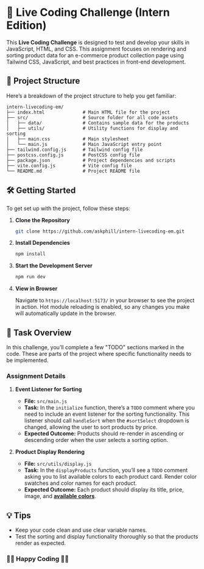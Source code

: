 # 🌱 Live Coding Challenge (Intern Edition)

This **Live Coding Challenge** is designed to test and develop your skills in JavaScript, HTML, and CSS. This assignment focuses on rendering and sorting product data for an e-commerce product collection page using Tailwind CSS, JavaScript, and best practices in front-end development.

## 📂 Project Structure

Here’s a breakdown of the project structure to help you get familiar:

```plaintext
intern-livecoding-em/
├── index.html              # Main HTML file for the project
├── src/                    # Source folder for all code assets
│   ├── data/               # Contains sample data for the products
│   ├── utils/              # Utility functions for display and sorting
│   ├── main.css            # Main stylesheet
│   └── main.js             # Main JavaScript entry point
├── tailwind.config.js      # Tailwind config file
├── postcss.config.js       # PostCSS config file
├── package.json            # Project dependencies and scripts
├── vite.config.js          # Vite config file
└── README.md               # Project README file
```

## 🛠️ Getting Started

To get set up with the project, follow these steps:

1. **Clone the Repository**

   ```bash
   git clone https://github.com/askphill/intern-livecoding-em.git
   ```

2. **Install Dependencies**

   ```bash
   npm install
   ```

3. **Start the Development Server**

   ```bash
   npm run dev
   ```

4. **View in Browser**

   Navigate to `https://localhost:5173/` in your browser to see the project in action. Hot module reloading is enabled, so any changes you make will automatically update in the browser.

## 🚀 Task Overview

In this challenge, you’ll complete a few "TODO" sections marked in the code. These are parts of the project where specific functionality needs to be implemented.

### Assignment Details

1. **Event Listener for Sorting**

   - **File:** `src/main.js`
   - **Task:** In the `initialize` function, there’s a `TODO` comment where you need to include an event listener for the sorting functionality. This listener should call `handleSort` when the `#sortSelect` dropdown is changed, allowing the user to sort products by price.
   - **Expected Outcome:** Products should re-render in ascending or descending order when the user selects a sorting option.

2. **Product Display Rendering**
   - **File:** `src/utils/display.js`
   - **Task:** In the `displayProducts` function, you’ll see a `TODO` comment asking you to list available colors to each product card. Render color swatches and color names for each product.
   - **Expected Outcome:** Each product should display its title, price, image, and <u>**available colors**</u>.

## 💡 Tips

- Keep your code clean and use clear variable names.
- Test the sorting and display functionality thoroughly so that the products render as expected.

### 🎉🎉 Happy Coding 🎉🎉
